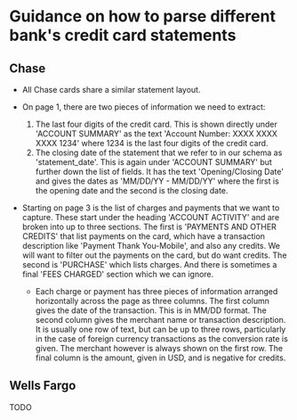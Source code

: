 # Guidance on how to parse different bank's credit card statements

## Chase

- All Chase cards share a similar statement layout.
- On page 1, there are two pieces of information we need to extract:

  1.  The last four digits of the credit card. This is shown directly under 'ACCOUNT SUMMARY' as the text 'Account Number: XXXX XXXX XXXX 1234' where 1234 is the last four digits of the credit card.
  2.  The closing date of the statement that we refer to in our schema as 'statement_date'. This is again under 'ACCOUNT SUMMARY' but further down the list of fields. It has the text 'Opening/Closing Date' and gives the dates as 'MM/DD/YY - MM/DD/YY' where the first is the opening date and the second is the closing date.

- Starting on page 3 is the list of charges and payments that we want to capture. These start under the heading 'ACCOUNT ACTIVITY' and are broken into up to three sections. The first is 'PAYMENTS AND OTHER CREDITS' that list payments on the card, which have a transaction description like 'Payment Thank You-Mobile', and also any credits. We will want to filter out the payments on the card, but do want credits. The second is 'PURCHASE' which lists charges. And there is sometimes a final 'FEES CHARGED' section which we can ignore.

  - Each charge or payment has three pieces of information arranged horizontally across the page as three columns. The first column gives the date of the transaction. This is in MM/DD format. The second column gives the merchant name or transaction description. It is usually one row of text, but can be up to three rows, particularly in the case of foreign currency transactions as the conversion rate is given. The merchant however is always shown on the first row. The final column is the amount, given in USD, and is negative for credits.

## Wells Fargo

TODO
